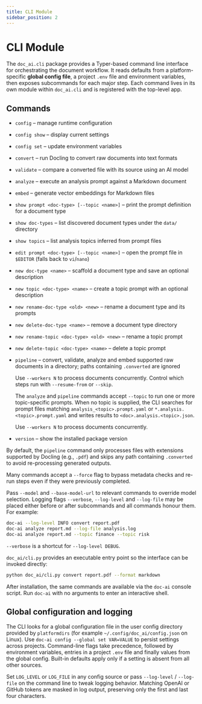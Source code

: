 ```yaml
---
title: CLI Module
sidebar_position: 2
---
```


# CLI Module

The `doc_ai.cli` package provides a Typer-based command line interface for orchestrating the document workflow. It reads defaults from a platform-specific **global config file**, a project `.env` file and environment variables, then exposes subcommands for each major step. Each command lives in its own module within `doc_ai.cli` and is registered with the top-level app.

## Commands

- `config` – manage runtime configuration
- `config show` – display current settings
- `config set` – update environment variables
- `convert` – run Docling to convert raw documents into text formats
- `validate` – compare a converted file with its source using an AI model
- `analyze` – execute an analysis prompt against a Markdown document
- `embed` – generate vector embeddings for Markdown files
- `show prompt <doc-type> [--topic <name>]` – print the prompt definition for a document type
- `show doc-types` – list discovered document types under the `data/` directory
- `show topics` – list analysis topics inferred from prompt files
- `edit prompt <doc-type> [--topic <name>]` – open the prompt file in `$EDITOR` (falls back to `vi`/`nano`)
- `new doc-type <name>` – scaffold a document type and save an optional description
- `new topic <doc-type> <name>` – create a topic prompt with an optional description
- `new rename-doc-type <old> <new>` – rename a document type and its prompts
- `new delete-doc-type <name>` – remove a document type directory
- `new rename-topic <doc-type> <old> <new>` – rename a topic prompt
- `new delete-topic <doc-type> <name>` – delete a topic prompt
- `pipeline` – convert, validate, analyze and embed supported raw documents in a directory; paths containing `.converted` are ignored

  Use `--workers N` to process documents concurrently. Control which steps run with
  `--resume-from` or `--skip`.

  The `analyze` and `pipeline` commands accept `--topic` to run one or more
  topic-specific prompts. When no topic is supplied, the CLI searches for
  prompt files matching `analysis_<topic>.prompt.yaml` or
  `*.analysis.<topic>.prompt.yaml` and writes results to
  `<doc>.analysis.<topic>.json`.

  Use `--workers N` to process documents concurrently.
- `version` – show the installed package version

By default, the `pipeline` command only processes files with extensions supported by Docling (e.g., `.pdf`) and skips any path containing `.converted` to avoid re-processing generated outputs.

Many commands accept a `--force` flag to bypass metadata checks and re-run steps even if they were previously completed.

Pass `--model` and `--base-model-url` to relevant commands to override model selection. Logging flags `--verbose`, `--log-level` and `--log-file` may be placed either before or after subcommands and all commands honour them. For example:

```bash
doc-ai --log-level INFO convert report.pdf
doc-ai analyze report.md --log-file analysis.log
doc-ai analyze report.md --topic finance --topic risk
```

`--verbose` is a shortcut for `--log-level DEBUG`.

`doc_ai/cli.py` provides an executable entry point so the interface can be invoked directly:

```bash
python doc_ai/cli.py convert report.pdf --format markdown
```

After installation, the same commands are available via the `doc-ai` console script. Run `doc-ai` with no arguments to enter an interactive shell.

## Global configuration and logging

The CLI looks for a global configuration file in the user config directory provided by `platformdirs` (for example `~/.config/doc_ai/config.json` on Linux). Use `doc-ai config --global set VAR=VALUE` to persist settings across projects. Command-line flags take precedence, followed by environment variables, entries in a project `.env` file and finally values from the global config. Built-in defaults apply only if a setting is absent from all other sources.

Set `LOG_LEVEL` or `LOG_FILE` in any config source or pass `--log-level` / `--log-file` on the command line to tweak logging behavior.
Matching OpenAI or GitHub tokens are masked in log output, preserving only the first and last four characters.
